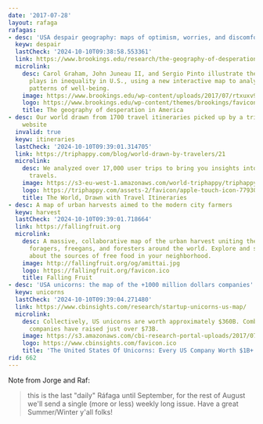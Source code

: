 ```yaml
---
date: '2017-07-28'
layout: rafaga
rafagas:
- desc: 'USA despair geography: maps of optimism, worries, and discomfort'
  keyw: despair
  lastCheck: '2024-10-10T09:38:58.553361'
  link: https://www.brookings.edu/research/the-geography-of-desperation-in-america/
  microlink:
    desc: Carol Graham, John Juneau II, and Sergio Pinto illustrate the role location
      plays in inequality in U.S., using a new interactive map to analyze geographic
      patterns of well-being.
    image: https://www.brookings.edu/wp-content/uploads/2017/07/rtxuxv9-e1500925070931.jpg
    logo: https://www.brookings.edu/wp-content/themes/brookings/favicon.ico
    title: The geography of desperation in America
- desc: Our world drawn from 1700 travel itineraries picked up by a trip planning
    website
  invalid: true
  keyw: itineraries
  lastCheck: '2024-10-10T09:39:01.314705'
  link: https://triphappy.com/blog/world-drawn-by-travelers/21
  microlink:
    desc: We analyzed over 17,000 user trips to bring you insights into how the world
      travels.
    image: https://s3-eu-west-1.amazonaws.com/world-triphappy/triphappy-photos/where-the-world-travels-hero-original-1200-630.jpg
    logo: https://triphappy.com/assets-2/favicon/apple-touch-icon-779306cab184372a3eb9809ecf577c0064208db2ca87a92efc87068f285be5c5.png
    title: The World, Drawn with Travel Itineraries
- desc: A map of urban harvests aimed to the modern city farmers
  keyw: harvest
  lastCheck: '2024-10-10T09:39:01.718664'
  link: https://fallingfruit.org
  microlink:
    desc: A massive, collaborative map of the urban harvest uniting the efforts of
      foragers, freegans, and foresters around the world. Explore and share information
      about the sources of free food in your neighborhood.
    image: http://fallingfruit.org/og/amittai.jpg
    logo: https://fallingfruit.org/favicon.ico
    title: Falling Fruit
- desc: 'USA unicorns: the map of the +1000 million dollars companies'
  keyw: unicorns
  lastCheck: '2024-10-10T09:39:04.271480'
  link: https://www.cbinsights.com/research/startup-unicorns-us-map/
  microlink:
    desc: Collectively, US unicorns are worth approximately $360B. Combined, these
      companies have raised just over $73B.
    image: https://s3.amazonaws.com/cbi-research-portal-uploads/2017/07/26093557/The-United-States-Of-Unicorns-7.26.17-1-1024x576.png
    logo: https://www.cbinsights.com/favicon.ico
    title: 'The United States Of Unicorns: Every US Company Worth $1B+ On One Map'
rid: 662
---
```


Note from Jorge and Raf:

> this is the last "daily" Ráfaga until September,
> for the rest of August we'll send a single (more or less) weekly long issue.
> Have a great Summer/Winter y'all folks!